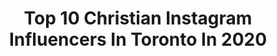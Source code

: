 ---
title: Top 10 Christian Instagram Influencers In Toronto In 2020
description: >-
  Find top christian Instagram influencers in Toronto in 2020. Most popular hashtags: #fridayfive #toronto #wild #vacation.
platform: Instagram
profiles:
  - username: "kisungkoh"
    fullname: >-
      kisung Koh
    location: "Canada"
    followers: 12037
    engagement: 426
    commentsToLikes: 0.018105
    id: ck134ijbawlig0i19c5l32vrm
    verified: false
    hashtags: "#15yearsofthinkspace, #kisungkoh, #2020, #study"
  - username: "crazyplantguy"
    fullname: >-
      Christian 🤪🌿🧔🏻
    location: "Canada"
    followers: 102772
    engagement: 428
    commentsToLikes: 0.028004
    id: ck14h91hw95750i19hy157enp
    verified: false
    hashtags: "#floweringplant, #iloveplants, #hoyamygosh, #babyplants"
  - username: "tareacampbell"
    fullname: >-
      tareacampbell
    location: "Canada"
    followers: 8416
    engagement: 708
    commentsToLikes: 0.030298
    id: ck6tvoxdqnftt0j71y9knmfex
    verified: false
    hashtags: "#inaday, #worthit, #food, #naughtyornice"
  - username: "sneakertalkca"
    fullname: >-
      Christian Cantelon ✪
    location: "Canada"
    followers: 38104
    engagement: 265
    commentsToLikes: 0.042755
    id: ck6tr4rlbwxc40j712p3elo58
    verified: false
    hashtags: "#jordan1, #housewarming, #airjordan, #noah"
  - username: "afiya.francisco"
    fullname: >-
      Style Advisor | Everyday Looks
    location: "Canada"
    followers: 10558
    engagement: 202
    commentsToLikes: 0.118373
    id: ck55mvmr24xa30i115utdot6t
    verified: false
    hashtags: "#carryonluggage, #iwd2020, #womenofworthcan, #womenofworth"
  - username: "internationalsingh"
    fullname: >-
      Sukhmeet Rohan Singh
    location: "Canada"
    followers: 8012
    engagement: 692
    commentsToLikes: 0.088794
    id: ck5zxagon7n4n0i14ka9yd3j4
    verified: false
    hashtags: "#medstudent, #punoftheday, #toronto, #beautiful"
  - username: "goaliedance"
    fullname: >-
      
    location: "Canada"
    followers: 5785
    engagement: 1596
    commentsToLikes: 0.006630
    id: ck8t0jhl7s9m00j787ug6r5ue
    verified: false
    hashtags: "#laval, #williamslake, #soogreyhounds, #brantford"
  - username: "akeel.music"
    fullname: >-
      Akeel
    location: "Canada"
    followers: 5661
    engagement: 286
    commentsToLikes: 0.117959
    id: ck0tutj6w8lg30i19ctm5xdon
    verified: false
    hashtags: "#repost, #easter, #14, #joyride"
  - username: "styleapotheca"
    fullname: >-
      Christina | intentional living
    location: "Canada"
    followers: 49305
    engagement: 318
    commentsToLikes: 0.046244
    id: ck0vvj58gpdek0i1950s7jycu
    verified: false
    hashtags: "#plainwhitetee, #gratitudeattitude, #outfitrepeater, #whitetshirt"
  - username: "itsaketovibe"
    fullname: >-
      Keto Vibes
    location: "Canada"
    followers: 8431
    engagement: 395
    commentsToLikes: 0.176457
    id: ck0w2uh8sq8mm0i198z2prbby
    verified: false
    hashtags: "#glutenfreebrownies, #chickenrecipe, #snackideas, #desserts"
---